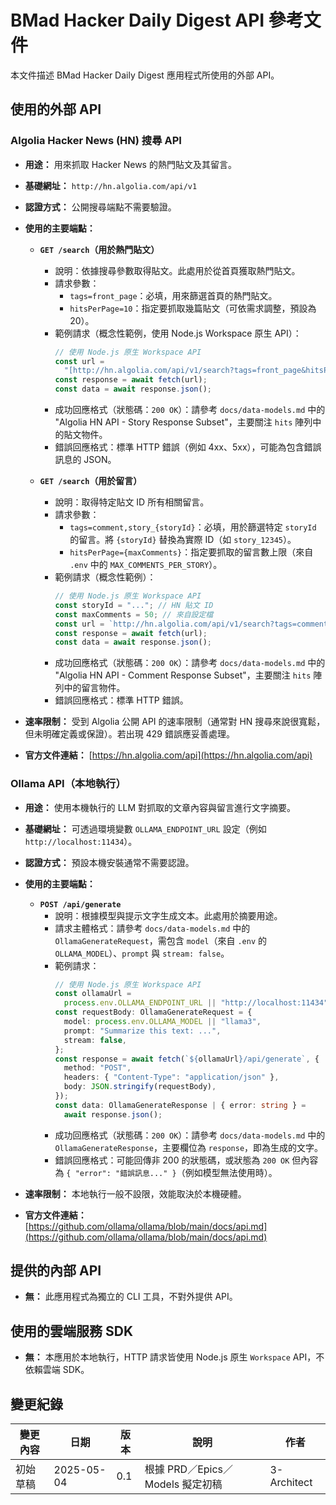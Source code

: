 # BMad Hacker Daily Digest API 參考文件

本文件描述 BMad Hacker Daily Digest 應用程式所使用的外部 API。

## 使用的外部 API

### Algolia Hacker News (HN) 搜尋 API

- **用途：** 用來抓取 Hacker News 的熱門貼文及其留言。
- **基礎網址：** `http://hn.algolia.com/api/v1`
- **認證方式：** 公開搜尋端點不需要驗證。
- **使用的主要端點：**

  - **`GET /search`（用於熱門貼文）**

    - 說明：依據搜尋參數取得貼文。此處用於從首頁獲取熱門貼文。
    - 請求參數：
      - `tags=front_page`：必填，用來篩選首頁的熱門貼文。
      - `hitsPerPage=10`：指定要抓取幾篇貼文（可依需求調整，預設為 20）。
    - 範例請求（概念性範例，使用 Node.js Workspace 原生 API）：
      ```typescript
      // 使用 Node.js 原生 Workspace API
      const url =
        "[http://hn.algolia.com/api/v1/search?tags=front_page&hitsPerPage=10](http://hn.algolia.com/api/v1/search?tags=front_page&hitsPerPage=10)";
      const response = await fetch(url);
      const data = await response.json();
      ```
    - 成功回應格式（狀態碼：`200 OK`）：請參考 `docs/data-models.md` 中的 "Algolia HN API - Story Response Subset"，主要關注 `hits` 陣列中的貼文物件。
    - 錯誤回應格式：標準 HTTP 錯誤（例如 4xx、5xx），可能為包含錯誤訊息的 JSON。

  - **`GET /search`（用於留言）**
    - 說明：取得特定貼文 ID 所有相關留言。
    - 請求參數：
      - `tags=comment,story_{storyId}`：必填，用於篩選特定 `storyId` 的留言。將 `{storyId}` 替換為實際 ID（如 `story_12345`）。
      - `hitsPerPage={maxComments}`：指定要抓取的留言數上限（來自 `.env` 中的 `MAX_COMMENTS_PER_STORY`）。
    - 範例請求（概念性範例）：
      ```typescript
      // 使用 Node.js 原生 Workspace API
      const storyId = "..."; // HN 貼文 ID
      const maxComments = 50; // 來自設定檔
      const url = `http://hn.algolia.com/api/v1/search?tags=comment,story_${storyId}&hitsPerPage=${maxComments}`;
      const response = await fetch(url);
      const data = await response.json();
      ```
    - 成功回應格式（狀態碼：`200 OK`）：請參考 `docs/data-models.md` 中的 "Algolia HN API - Comment Response Subset"，主要關注 `hits` 陣列中的留言物件。
    - 錯誤回應格式：標準 HTTP 錯誤。

- **速率限制：** 受到 Algolia 公開 API 的速率限制（通常對 HN 搜尋來說很寬鬆，但未明確定義或保證）。若出現 429 錯誤應妥善處理。
- **官方文件連結：** [https://hn.algolia.com/api](https://hn.algolia.com/api)

### Ollama API（本地執行）

- **用途：** 使用本機執行的 LLM 對抓取的文章內容與留言進行文字摘要。
- **基礎網址：** 可透過環境變數 `OLLAMA_ENDPOINT_URL` 設定（例如 `http://localhost:11434`）。
- **認證方式：** 預設本機安裝通常不需要認證。
- **使用的主要端點：**

  - **`POST /api/generate`**
    - 說明：根據模型與提示文字生成文本。此處用於摘要用途。
    - 請求主體格式：請參考 `docs/data-models.md` 中的 `OllamaGenerateRequest`，需包含 `model`（來自 `.env` 的 `OLLAMA_MODEL`）、`prompt` 與 `stream: false`。
    - 範例請求：
      ```typescript
      // 使用 Node.js 原生 Workspace API
      const ollamaUrl =
        process.env.OLLAMA_ENDPOINT_URL || "http://localhost:11434";
      const requestBody: OllamaGenerateRequest = {
        model: process.env.OLLAMA_MODEL || "llama3",
        prompt: "Summarize this text: ...",
        stream: false,
      };
      const response = await fetch(`${ollamaUrl}/api/generate`, {
        method: "POST",
        headers: { "Content-Type": "application/json" },
        body: JSON.stringify(requestBody),
      });
      const data: OllamaGenerateResponse | { error: string } =
        await response.json();
      ```
    - 成功回應格式（狀態碼：`200 OK`）：請參考 `docs/data-models.md` 中的 `OllamaGenerateResponse`，主要欄位為 `response`，即為生成的文字。
    - 錯誤回應格式：可能回傳非 200 的狀態碼，或狀態為 `200 OK` 但內容為 `{ "error": "錯誤訊息..." }`（例如模型無法使用時）。

- **速率限制：** 本地執行一般不設限，效能取決於本機硬體。
- **官方文件連結：** [https://github.com/ollama/ollama/blob/main/docs/api.md](https://github.com/ollama/ollama/blob/main/docs/api.md)

## 提供的內部 API

- **無：** 此應用程式為獨立的 CLI 工具，不對外提供 API。

## 使用的雲端服務 SDK

- **無：** 本應用於本地執行，HTTP 請求皆使用 Node.js 原生 `Workspace` API，不依賴雲端 SDK。

## 變更紀錄

| 變更內容      | 日期        | 版本    | 說明                             | 作者         |
| ------------- | ----------- | ------- | -------------------------------- | ------------ |
| 初始草稿      | 2025-05-04  | 0.1     | 根據 PRD／Epics／Models 擬定初稿 | 3-Architect  |
